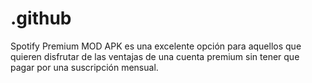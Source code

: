 # .github
Spotify Premium MOD APK es una excelente opción para aquellos que quieren disfrutar de las ventajas de una cuenta premium sin tener que pagar por una suscripción mensual.
